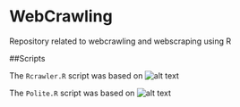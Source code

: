 # WebCrawling
Repository related to webcrawling and webscraping using R

##Scripts

The ```Rcrawler.R``` script was based on ![alt text](https://www.sciencedirect.com/science/article/pii/S2352711017300110 "Rcrawler article on ScienceDirect")


The ```Polite.R``` script was based on 
![alt text](https://www.r-bloggers.com/intro-to-polite-web-scraping-of-soccer-data-with-r/ "Polite Web Scrapping in R-Bloggers")
